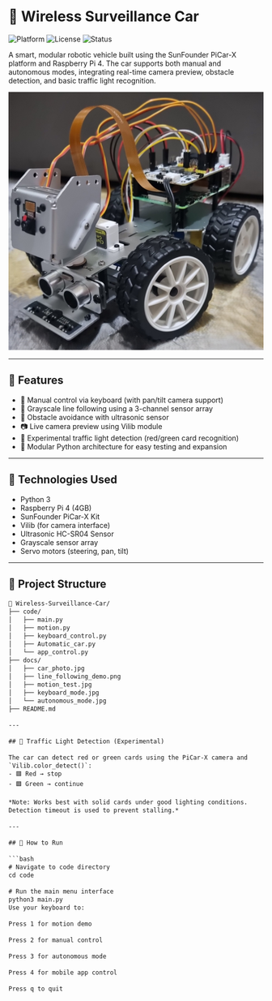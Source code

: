 # 🚗 Wireless Surveillance Car
![Platform](https://img.shields.io/badge/Platform-Raspberry%20Pi-lightgrey?logo=raspberrypi)
![License](https://img.shields.io/badge/License-MIT-green)
![Status](https://img.shields.io/badge/Project-Active-brightgreen)

A smart, modular robotic vehicle built using the SunFounder PiCar-X platform and Raspberry Pi 4. The car supports both manual and autonomous modes, integrating real-time camera preview, obstacle detection, and basic traffic light recognition.

![Overview of the Car](docs/Car_image.jpg)

---

## 🧠 Features

- 🔧 Manual control via keyboard (with pan/tilt camera support)
- 🧭 Grayscale line following using a 3-channel sensor array
- 🚧 Obstacle avoidance with ultrasonic sensor
- 📷 Live camera preview using Vilib module
- 🚦 Experimental traffic light detection (red/green card recognition)
- 🧪 Modular Python architecture for easy testing and expansion

---

## 🧰 Technologies Used

- Python 3
- Raspberry Pi 4 (4GB)
- SunFounder PiCar-X Kit
- Vilib (for camera interface)
- Ultrasonic HC-SR04 Sensor
- Grayscale sensor array
- Servo motors (steering, pan, tilt)

---

## 📂 Project Structure
```plaintext
📂 Wireless-Surveillance-Car/
├── code/
│   ├── main.py
│   ├── motion.py
│   ├── keyboard_control.py
│   ├── Automatic_car.py
│   └── app_control.py
├── docs/
│   ├── car_photo.jpg
│   ├── line_following_demo.png
│   ├── motion_test.jpg
│   ├── keyboard_mode.jpg
│   └── autonomous_mode.jpg
├── README.md

---

## 🚦 Traffic Light Detection (Experimental)

The car can detect red or green cards using the PiCar-X camera and `Vilib.color_detect()`:
- 🟥 Red → stop
- 🟩 Green → continue

*Note: Works best with solid cards under good lighting conditions. Detection timeout is used to prevent stalling.*

---

## 🧪 How to Run

```bash
# Navigate to code directory
cd code

# Run the main menu interface
python3 main.py
Use your keyboard to:

Press 1 for motion demo

Press 2 for manual control

Press 3 for autonomous mode

Press 4 for mobile app control

Press q to quit

